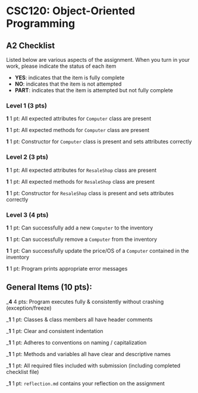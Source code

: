 # CSC120: Object-Oriented Programming
## A2 Checklist

Listed below are various aspects of the assignment.  When you turn in your work, please indicate the status of each item

- **YES**: indicates that the item is fully complete
- **NO**: indicates that the item is not attempted
- **PART**: indicates that the item is attempted but not fully complete

### Level 1 (3 pts)

__1__ 1 pt: All expected attributes for `Computer` class are present

__1__ 1 pt: All expected methods for `Computer` class are present

__1__ 1 pt: Constructor for `Computer` class is present and sets attributes correctly

### Level 2 (3 pts)

__1__ 1 pt: All expected attributes for `ResaleShop` class are present

__1__ 1 pt: All expected methods for `ResaleShop` class are present

__1__ 1 pt: Constructor for `ResaleShop` class is present and sets attributes correctly

### Level 3 (4 pts)

__1__ 1 pt: Can successfully add a new `Computer` to the inventory

__1__ 1 pt: Can successfully remove a `Computer` from the inventory

__1__ 1 pt: Can successfully update the price/OS of a `Computer` contained in the inventory

__1__ 1 pt: Program prints appropriate error messages

## General Items (10 pts):

___4__ 4 pts: Program executes fully & consistently without crashing (exception/freeze)

___1__ 1 pt: Classes & class members all have header comments

___1__ 1 pt: Clear and consistent indentation

___1__ 1 pt: Adheres to conventions on naming / capitalization

___1__ 1 pt: Methods and variables all have clear and descriptive names

___1__ 1 pt: All required files included with submission (including completed checklist file)

___1__ 1 pt: `reflection.md` contains your reflection on the assignment

